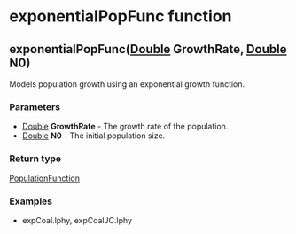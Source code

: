 exponentialPopFunc function
===========================
exponentialPopFunc([Double](../types/Double.md) **GrowthRate**, [Double](../types/Double.md) **N0**)
----------------------------------------------------------------------------------------------------

Models population growth using an exponential growth function.

### Parameters

- [Double](../types/Double.md) **GrowthRate** - The growth rate of the population.
- [Double](../types/Double.md) **N0** - The initial population size.

### Return type

[PopulationFunction](../types/PopulationFunction.md)


### Examples

-  expCoal.lphy, expCoalJC.lphy



